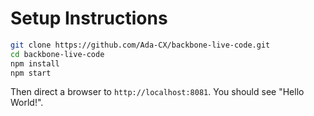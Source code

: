 # Setup Instructions
```bash
git clone https://github.com/Ada-CX/backbone-live-code.git
cd backbone-live-code
npm install
npm start
```

Then direct a browser to `http://localhost:8081`. You should see "Hello World!".
